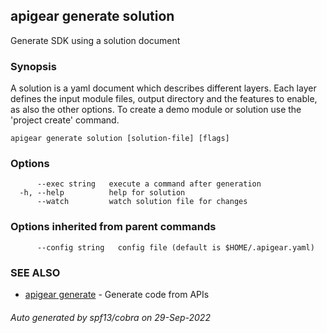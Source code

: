## apigear generate solution

Generate SDK using a solution document

### Synopsis

A solution is a yaml document which describes different layers. 
Each layer defines the input module files, output directory and the features to enable, 
as also the other options. To create a demo module or solution use the 'project create' command.

```
apigear generate solution [solution-file] [flags]
```

### Options

```
      --exec string   execute a command after generation
  -h, --help          help for solution
      --watch         watch solution file for changes
```

### Options inherited from parent commands

```
      --config string   config file (default is $HOME/.apigear.yaml)
```

### SEE ALSO

* [apigear generate](apigear_generate.md)	 - Generate code from APIs

###### Auto generated by spf13/cobra on 29-Sep-2022
